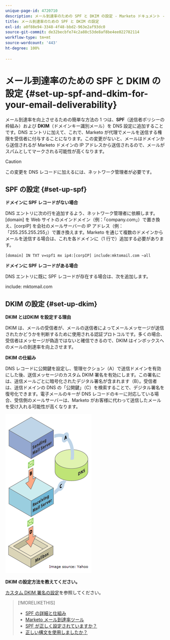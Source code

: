 ```yaml
---
unique-page-id: 4720710
description: メール到達率のための SPF と DKIM の設定 - Marketo ドキュメント - 製品ドキュメント
title: メール到達率のための SPF と DKIM の設定
exl-id: a0f88e94-3348-4f48-bbd2-963e2af93dc0
source-git-commit: de32becbfe74c2a88c53de8af8be4ee022782114
workflow-type: tm+mt
source-wordcount: '443'
ht-degree: 100%

---
```


# メール到達率のための SPF と DKIM の設定 {#set-up-spf-and-dkim-for-your-email-deliverability}

メール到達率を向上させるための簡単な方法の 1 つは、**SPF**（送信者ポリシーの枠組み）および **DKIM**（ドメインキー識別メール）を DNS 設定に追加することです。DNS エントリに加えて、これで、Marketo が代理でメールを送信する権限を受信者に付与することになります。この変更がないと、メールはドメインから送信されるが Marketo ドメインの IP アドレスから送信されるので、メールがスパムとしてマークされる可能性が高くなります。

>[!CAUTION]
>
>この変更を DNS レコードに加えるには、ネットワーク管理者が必要です。

## SPF の設定 {#set-up-spf}

**ドメインに SPF レコードがない場合**

DNS エントリに次の行を追加するよう、ネットワーク管理者に依頼します。[domain] を Web サイトのメインドメイン（例：「company.com」）で置き換え、[corpIP] を会社のメールサーバーの IP アドレス（例：「255.255.255.255」）で置き換えます。Marketo を通じて複数のドメインからメールを送信する場合は、これを各ドメインに（1 行で）追加する必要があります。

`[domain] IN TXT v=spf1 mx ip4:[corpIP] include:mktomail.com ~all`

**ドメインに SPF レコードがある場合**

DNS エントリに既に SPF レコードが存在する場合は、次を追加します。

include: mktomail.com

## DKIM の設定 {#set-up-dkim}

**DKIM とはDKIM を設定する理由**

DKIM は、メールの受信者が、メールの送信者によってメールメッセージが送信されたかどうかを判断するために使用される認証プロトコルです。多くの場合、受信者はメッセージが偽造ではないと確信できるので、DKIM はインボックスへのメールの到達率を向上させます。

**DKIM の仕組み**

DNS レコードに公開鍵を設定し、管理セクション（A）で送信ドメインを有効にした後、送信メッセージのカスタム DKIM 署名を有効にします。この署名には、送信メールごとに暗号化されたデジタル署名が含まれます（B）。受信者は、送信ドメインの DNS の「公開鍵」（C）を検索することで、デジタル署名を復号化できます。電子メールのキーが DNS レコードのキーに対応している場合、受信側のメールサーバーは、Marketo がお客様に代わって送信したメールを受け入れる可能性が高くなります。

![](assets/image2015-1-12-13-3a56-3a55.png)

**DKIM の設定方法を教えてください。**

[カスタム DKIM 署名の設定](/help/marketo/product-docs/email-marketing/deliverability/set-up-a-custom-dkim-signature.md)を参照してください。

>[!MORELIKETHIS]
>
>* [SPF の詳細と仕組み](http://www.open-spf.org/Introduction/)
>* [Marketo メール到達率ツール](https://www.marketo.com/software/email-marketing/email-deliverability/)
>* [SPF が正しく設定されていますか？](https://www.kitterman.com/spf/validate.html)
>* [正しい構文を使用しましたか？](http://www.open-spf.org/SPF_Record_Syntax/)

